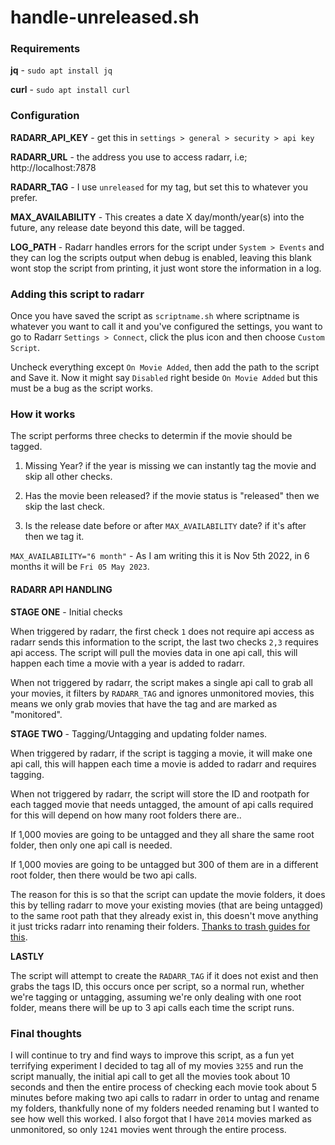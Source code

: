 # handle-unreleased.sh

### Requirements

**jq** - `sudo apt install jq`

**curl** - `sudo apt install curl`

### Configuration

**RADARR_API_KEY** - get this in `settings > general > security > api key`

**RADARR_URL** - the address you use to access radarr, i.e; http://localhost:7878

**RADARR_TAG** - I use `unreleased` for my tag, but set this to whatever you prefer.

**MAX_AVAILABILITY** - This creates a date X day/month/year(s) into the future, any release date beyond this date, will be tagged.

**LOG_PATH** - Radarr handles errors for the script under `System > Events` and they can log the scripts output when debug is enabled, leaving this blank wont stop the script from printing, it just wont store the information in a log.

### Adding this script to radarr

Once you have saved the script as `scriptname.sh` where scriptname is whatever you want to call it and you've configured the settings, you want to go to Radarr `Settings > Connect`, click the plus icon and then choose `Custom Script`.

Uncheck everything except `On Movie Added`, then add the path to the script and Save it. Now it might say `Disabled` right beside `On Movie Added` but this must be a bug as the script works.

### How it works

The script performs three checks to determin if the movie should be tagged.

1. Missing Year? if the year is missing we can instantly tag the movie and skip all other checks.

2. Has the movie been released? if the movie status is "released" then we skip the last check.

3. Is the release date before or after `MAX_AVAILABILITY` date? if it's after then we tag it.

`MAX_AVAILABILITY="6 month"` - As I am writing this it is Nov 5th 2022, in 6 months it will be `Fri 05 May 2023`.

#### RADARR API HANDLING

**STAGE ONE** - Initial checks

When triggered by radarr, the first check `1` does not require api access as radarr sends this information to the script, the last two checks `2,3` requires api access. The script will pull the movies data in one api call, this will happen each time a movie with a year is added to radarr.

When not triggered by radarr, the script makes a single api call to grab all your movies, it filters by `RADARR_TAG` and ignores unmonitored movies, this means we only grab movies that have the tag and are marked as "monitored".

**STAGE TWO** - Tagging/Untagging and updating folder names.

When triggered by radarr, if the script is tagging a movie, it will make one api call, this will happen each time a movie is added to radarr and requires tagging.

When not triggered by radarr, the script will store the ID and rootpath for each tagged movie that needs untagged, the amount of api calls required for this will depend on how many root folders there are..

If 1,000 movies are going to be untagged and they all share the same root folder, then only one api call is needed.

If 1,000 movies are going to be untagged but 300 of them are in a different root folder, then there would be two api calls.

The reason for this is so that the script can update the movie folders, it does this by telling radarr to move your existing movies (that are being untagged) to the same root path that they already exist in, this doesn't move anything it just tricks radarr into renaming their folders. [Thanks to trash guides for this](https://trash-guides.info/Radarr/Tips/Radarr-rename-your-folders/).

**LASTLY**

The script will attempt to create the `RADARR_TAG` if it does not exist and then grabs the tags ID, this occurs once per script, so a normal run, whether we're tagging or untagging, assuming we're only dealing with one root folder, means there will be up to 3 api calls each time the script runs.

### Final thoughts

I will continue to try and find ways to improve this script, as a fun yet terrifying experiment I decided to tag all of my movies `3255` and run the script manually, the initial api call to get all the movies took about 10 seconds and then the entire process of checking each movie took about 5 minutes before making two api calls to radarr in order to untag and rename my folders, thankfully none of my folders needed renaming but I wanted to see how well this worked. I also forgot that I have `2014` movies marked as unmonitored, so only `1241` movies went through the entire process.
